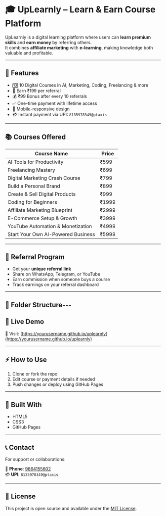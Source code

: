 # 🎓 UpLearnly – Learn & Earn Course Platform

UpLearnly is a digital learning platform where users can **learn premium skills** and **earn money** by referring others.  
It combines **affiliate marketing** with **e-learning**, making knowledge both valuable and profitable.

---

## 🌟 Features

- 🔟 10 Digital Courses in AI, Marketing, Coding, Freelancing & more
- 💸 Earn ₹199 per referral
- 💰 ₹99 Bonus after every 10 referrals
- ✅ One-time payment with lifetime access
- 📱 Mobile-responsive design
- 💳 Instant payment via UPI: `8135978349@ptaxis`

---

## 📚 Courses Offered

| Course Name | Price |
|------------|-------|
| AI Tools for Productivity | ₹599 |
| Freelancing Mastery | ₹699 |
| Digital Marketing Crash Course | ₹799 |
| Build a Personal Brand | ₹899 |
| Create & Sell Digital Products | ₹999 |
| Coding for Beginners | ₹1999 |
| Affiliate Marketing Blueprint | ₹2999 |
| E-Commerce Setup & Growth | ₹3999 |
| YouTube Automation & Monetization | ₹4999 |
| Start Your Own AI-Powered Business | ₹5999 |

---

## 🔗 Referral Program

- Get your **unique referral link**
- Share on WhatsApp, Telegram, or YouTube
- Earn commission when someone buys a course
- Track earnings on your referral dashboard

---

## 📁 Folder Structure---

## 🚀 Live Demo

🔗 Visit: [https://yourusername.github.io/uplearnly](https://yourusername.github.io/uplearnly)

---

## ⚡ How to Use

1. Clone or fork the repo
2. Edit course or payment details if needed
3. Push changes or deploy using GitHub Pages

---

## 🧠 Built With

- HTML5
- CSS3
- GitHub Pages

---

## 📞 Contact

For support or collaborations:

📱 **Phone**: [9864155602](tel:9864155602)  
💳 **UPI**: `8135978349@ptaxis`

---

## 🪪 License

This project is open source and available under the [MIT License](LICENSE).
